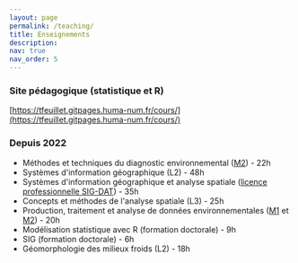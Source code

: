 ```yaml
---
layout: page
permalink: /teaching/
title: Enseignements
description:
nav: true
nav_order: 5
---
```

### Site pédagogique (statistique et R)

[https://tfeuillet.gitpages.huma-num.fr/cours/](https://tfeuillet.gitpages.huma-num.fr/cours/)



### Depuis 2022
- Méthodes et techniques du diagnostic environnemental ([M2](https://uniform.unicaen.fr/catalogue/formation/master/7032-master-geo.--amenagement--envt.-et-developpement-p.-environnement--risques-et-diagnostics-territoriaux?s=SEGGAT)) - 22h
- Systèmes d'information géographique (L2) - 48h
- Systèmes d'information géographique et analyse spatiale ([licence professionnelle SIG-DAT](http://seggat.unicaen.fr/inscription-et-formations-2016/licence-professionnelle-sig-dat/)) - 35h
- Concepts et méthodes de l'analyse spatiale (L3) - 25h
- Production, traitement et analyse de données environnementales ([M1](https://uniform.unicaen.fr/catalogue/formation/master/7032-master-geo.--amenagement--envt.-et-developpement-p.-environnement--risques-et-diagnostics-territoriaux?s=SEGGAT) et [M2](https://uniform.unicaen.fr/catalogue/formation/master/7032-master-geo.--amenagement--envt.-et-developpement-p.-environnement--risques-et-diagnostics-territoriaux?s=SEGGAT)) - 20h
- Modélisation statistique avec R (formation doctorale) - 9h
- SIG (formation doctorale) - 6h
- Géomorphologie des milieux froids (L2) - 18h
